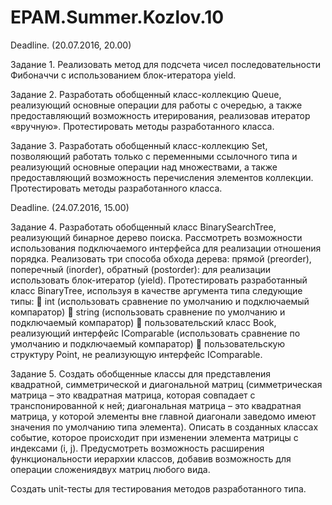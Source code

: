 # EPAM.Summer.Kozlov.10

Deadline. (20.07.2016, 20.00)

Задание 1.
Реализовать метод для подсчета чисел последовательности Фибоначчи с использованием блок-итератора yield.

Задание 2. Разработать обобщенный класс-коллекцию Queue, реализующий основные операции для работы с очередью,
а также предоставляющий возможность итерирования, реализовав итератор «вручную». Протестировать методы разработанного класса.

Задание 3. Разработать обобщенный класс-коллекцию Set, позволяющий работать только с переменными ссылочного типа и реализующий 
основные операции над множествами, а также предоставляющий возможность перечисления элементов коллекции. 
Протестировать методы разработанного класса.

Deadline. (24.07.2016, 15.00)

Задание 4. Разработать обобщенный класс BinarySearchTree, реализующий бинарное дерево поиска. Рассмотреть
возможности использования подключаемого интерфейса для реализации отношения порядка. 
Реализовать три способа обхода дерева: прямой (preorder), поперечный (inorder), обратный (postorder):
для реализации использовать блок-итератор (yield). 
Протестировать разработанный класс BinaryTree<TItem>, используя в качестве аргумента типа следующие типы:
	int (использовать сравнение по умолчанию и подключаемый компаратор)
	string (использовать сравнение по умолчанию и подключаемый компаратор)
	пользовательский класс Book, реализующий интерфейс IComparable (использовать сравнение по умолчанию и подключаемый компаратор)
	пользовательскую структуру Point, не реализующую интерфейс IComparable.

Задание 5. Создать обобщенные классы для представления квадратной, симметрической и диагональной матриц (симметрическая матрица –
это квадратная матрица, которая совпадает с транспонированной к ней; диагональная матрица – это квадратная матрица, 
у которой элементы вне главной диагонали заведомо имеют значения по умолчанию типа элемента).
Описать в созданных классах событие, которое происходит при изменении элемента матрицы с индексами (i, j). 
Предусмотреть возможность расширения функциональности иерархии классов, добавив возможность для операции сложениядвух матриц любого вида.

Создать unit-тесты для тестирования методов разработанного типа.
